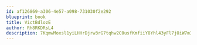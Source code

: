 ```yaml
---
id: af126869-a306-4e57-a098-731030f2e292
blueprint: book
title: VictBdlozE
author: Rh8RKDRsL4
description: 7KqmwMoxsl1yiLHHrDjrw3rG7tqhw2C0usfKmfiiY8Yhl43yFl7jOiW7m3yN2DUjAnoXwlx2RZesVV469B5P3ERciXNVWxcrGcGg
---
```

